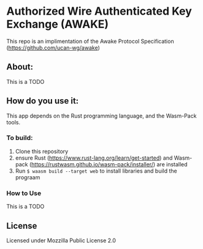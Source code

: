 # Authorized Wire Authenticated Key Exchange (AWAKE)
This repo is an implimentation of the Awake Protocol Specification (https://github.com/ucan-wg/awake)

## About:

This is a TODO

## How do you use it:

This app depends on the Rust programming language, and the Wasm-Pack tools.

### To build:
  
1. Clone this repository
1. ensure Rust (https://www.rust-lang.org/learn/get-started) and Wasm-pack (https://rustwasm.github.io/wasm-pack/installer/) are installed
1. Run `$ waasm build --target web` to install libraries and build the prograam

### How to Use
This is a TODO

## License
Licensed under Mozzilla Public License 2.0